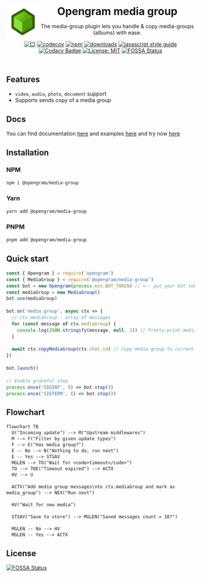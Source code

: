 <header>
<img src="https://raw.githubusercontent.com/OpengramJS/opengram/master/docs/media/Logo.svg" alt="logo" height="90" align="left">
<h1 style="display: inline">Opengram media group</h1>

The media-group plugin lets you handle & copy media-groups (albums) with ease.

[![CI][ci-image]][ci-url] [![codecov][codecov-image]][codecov-url] [![npm][npm-image]][npm-url] [![downloads][downloads-image]][downloads-url] [![javascript style guide][standard-image]][standard-url] [![Codacy Badge][codacy-image]][codacy-url] [![License: MIT][license-image]][license-url] [![FOSSA Status][fossa-image]][fossa-url]

</header>

## Features
*   `video`, `audio`, `photo`, `document` support
*   Supports sends copy of a media group

## Docs

You can find documentation [here](https://media-group.opengram.dev) and examples [here](https://github.com/OpengramJS/media-group/tree/master/examples) and try now [here](https://replit.com/team/Opengram)

## Installation

### NPM
```bash
npm i @opengram/media-group
```

### Yarn
```bash
yarn add @opengram/media-group
```

### PNPM
```bash
pnpm add @opengram/media-group
```

## Quick start

```js
const { Opengram } = require('opengram')
const { MediaGroup } = require('@opengram/media-group')
const bot = new Opengram(process.env.BOT_TOKEN) // <-- put your bot token here (https://t.me/BotFather)
const mediaGroup = new MediaGroup()
bot.use(mediaGroup)

bot.on('media_group', async ctx => {
  // ctx.mediaGroup - array of messages
  for (const message of ctx.mediaGroup) {
    console.log(JSON.stringify(message, null, 2)) // Pretty-print media group messages to console
  }

  await ctx.copyMediaGroup(ctx.chat.id) // Copy media-group to current chat
})

bot.launch()

// Enable graceful stop
process.once('SIGINT', () => bot.stop())
process.once('SIGTERM', () => bot.stop())

```

## Flowchart
```mermaid
flowchart TB
  U("Incoming update") --> M("Upstream middlewares")
  M --> F("Filter by given update types")
  F --> E("Has media group?")
  E -- No --> N("Nothing to do, run next")
  E -- Yes --> STSAV
  MGLEN --> TO("Wait for <code>timeout</code>")
  TO --> TOE("Timeout expired") --> ACTX
  HV --> U

  ACTX("Add media group messages\nto ctx.mediaGroup and mark as media_group") --> NEX("Run next")

  HV("Wait for new media")

  STSAV("Save to store") --> MGLEN("Saved messages count = 10?")

  MGLEN -- No --> HV
  MGLEN -- Yes --> ACTX
```

## License
[![FOSSA Status](https://app.fossa.com/api/projects/git%2Bgithub.com%2FOpengramJS%2Fmedia-group.svg?type=large)](https://app.fossa.com/projects/git%2Bgithub.com%2FOpengramJS%2Fmedia-group?ref=badge_large)

[codecov-image]: https://codecov.io/gh/OpengramJS/media-group/branch/master/graph/badge.svg?token=
[codecov-url]: https://codecov.io/gh/OpengramJS/media-group
[license-image]: https://img.shields.io/badge/License-MIT-yellow.svg
[license-url]: https://opensource.org/licenses/MIT
[codacy-image]: https://app.codacy.com/project/badge/Grade/3afaecc924bb4df985be63cf65fdf97d
[codacy-url]: https://app.codacy.com/gh/OpengramJS/media-group/dashboard?utm_source=gh&utm_medium=referral&utm_content=&utm_campaign=Badge_grade
[ci-image]: https://github.com/OpengramJS/media-group/actions/workflows/ci.yml/badge.svg?branch=master
[ci-url]: https://github.com/OpengramJS/media-group/actions/workflows/ci.yml
[npm-image]: https://img.shields.io/npm/v/@opengram/media-group.svg
[npm-url]: https://npmjs.com/package/@opengram/media-group
[downloads-image]: https://img.shields.io/npm/dm/@opengram/media-group.svg
[downloads-url]: https://npmjs.com/package/@opengram/media-group
[standard-image]: https://img.shields.io/badge/code_style-standard-brightgreen.svg
[standard-url]: https://standardjs.com
[fossa-image]: https://app.fossa.com/api/projects/git%2Bgithub.com%2FOpengramJS%2Fmedia-group.svg?type=shield
[fossa-url]: https://app.fossa.com/projects/git%2Bgithub.com%2FOpengramJS%2Fmedia-group?ref=badge_shield
